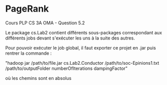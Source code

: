# PageRank
Cours PLP CS 3A OMA - Question 5.2

Le package cs.Lab2 contient différents sous-packages correspondant aux différents jobs devant s'exécuter les uns à la suite des autres.

Pour pouvoir exécuter le job global, il faut exporter ce projet en .jar puis rentrer la commande :

"hadoop jar /path/to/file.jar cs.Lab2.Conductor /path/to/soc-Epinions1.txt /path/to/outputFolder numberOfIterations dampingFactor"

où les chemins sont en absolus
